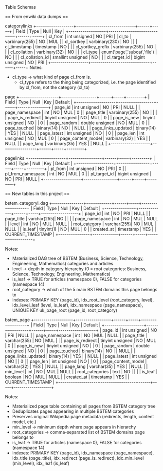 Table Schemas

== From enwiki data dumps ==

categorylinks
+-------------------+------------------------------+------+-----+
| Field             | Type                         | Null | Key | 
+-------------------+------------------------------+------+-----+
| cl_from           | int unsigned                 | NO   | PRI | 
| cl_to             | varbinary(255)               | NO   | MUL |
| cl_sortkey        | varbinary(230)               | NO   |     |
| cl_timestamp      | timestamp                    | NO   |     |
| cl_sortkey_prefix | varbinary(255)               | NO   |     |
| cl_collation      | varbinary(32)                | NO   |     |
| cl_type           | enum('page','subcat','file') | NO   |     | 
| cl_collation_id   | smallint unsigned            | NO   |     | 
| cl_target_id      | bigint unsigned              | NO   | PRI | 
+-------------------+------------------------------+------+-----+
Notes:
- cl_type → what kind of page cl_from is. 
  - cl_type refers to the thing being categorized, i.e. the page identified by cl_from, not the category (cl_to)

page
+--------------------+------------------+------+-----+---------+
| Field              | Type             | Null | Key | Default | 
+--------------------+------------------+------+-----+---------+
| page_id            | int unsigned     | NO   | PRI | NULL    | 
| page_namespace     | int              | NO   | MUL | 0       |
| page_title         | varbinary(255)   | NO   |     |         |
| page_is_redirect   | tinyint unsigned | NO   | MUL | 0       |
| page_is_new        | tinyint unsigned | NO   |     | 0       |
| page_random        | double unsigned  | NO   | MUL | 0       |
| page_touched       | binary(14)       | NO   |     | NULL    |
| page_links_updated | binary(14)       | YES  |     | NULL    |
| page_latest        | int unsigned     | NO   |     | 0       |
| page_len           | int unsigned     | NO   | MUL | 0       |
| page_content_model | varbinary(32)    | YES  |     | NULL    |
| page_lang          | varbinary(35)    | YES  |     | NULL    |
+--------------------+------------------+------+-----+---------+


pagelinks
+-------------------+-----------------+------+-----+---------+
| Field             | Type            | Null | Key | Default | 
+-------------------+-----------------+------+-----+---------+
| pl_from           | int unsigned    | NO   | PRI | 0       |
| pl_from_namespace | int             | NO   | MUL | 0       |
| pl_target_id      | bigint unsigned | NO   | PRI | NULL    |
+-------------------+-----------------+------+-----+---------+

== New tables in this project ==

bstem_categoryl_dag
+----------------+-------------+------+-----+-------------------+
| Field          | Type        | Null | Key | Default           |
+----------------+-------------+------+-----+-------------------+
| page_id        | int         | NO   | PRI | NULL              |
| page_title     | varchar(255)| NO   |     |                   |
| page_namespace | int         | NO   | MUL | NULL              |
| level          | int         | NO   | MUL | NULL              |
| root_category  | varchar(255)| NO   | MUL | NULL              |
| is_leaf        | tinyint(1)  | NO   | MUL | 0                 |
| created_at     | timestamp   | YES  |     | CURRENT_TIMESTAMP |
+----------------+-------------+------+-----+-------------------+

Notes:
- Materialized DAG tree of BSTEM (Business, Science, Technology, Engineering, Mathematics) categories and articles
- level → depth in category hierarchy (0 = root categories: Business, Science, Technology, Engineering, Mathematics)
- is_leaf → TRUE for articles (namespace 0), FALSE for categories (namespace 14) 
- root_category → which of the 5 main BSTEM domains this page belongs to
- Indexes: PRIMARY KEY (page_id), idx_root_level (root_category, level), idx_level_leaf (level, is_leaf), idx_namespace (page_namespace), UNIQUE KEY uk_page_root (page_id, root_category)

bstem_page
+--------------------+------------------+------+-----+-------------------+
| Field              | Type             | Null | Key | Default           |
+--------------------+------------------+------+-----+-------------------+
| page_id            | int unsigned     | NO   | PRI | NULL              |
| page_namespace     | int              | NO   | MUL | NULL              |
| page_title         | varchar(255)     | NO   | MUL |                   |
| page_is_redirect   | tinyint unsigned | NO   | MUL | 0                 |
| page_is_new        | tinyint unsigned | NO   |     | 0                 |
| page_random        | double unsigned  | NO   |     | 0                 |
| page_touched       | binary(14)       | NO   |     | NULL              |
| page_links_updated | binary(14)       | YES  |     | NULL              |
| page_latest        | int unsigned     | NO   |     | 0                 |
| page_len           | int unsigned     | NO   |     | 0                 |
| page_content_model | varchar(32)      | YES  |     | NULL              |
| page_lang          | varchar(35)      | YES  |     | NULL              |
| min_level          | int              | NO   | MUL | NULL              |
| root_categories    | text             | NO   |     |                   |
| is_leaf            | boolean          | NO   | MUL | NULL              |
| created_at         | timestamp        | YES  |     | CURRENT_TIMESTAMP |
+--------------------+------------------+------+-----+-------------------+

Notes:
- Materialized page table containing all pages from BSTEM category tree
- Deduplicates pages appearing in multiple BSTEM categories
- Preserves original Wikipedia page metadata (redirects, length, content model, etc.)
- min_level → minimum depth where page appears in hierarchy
- root_categories → comma-separated list of BSTEM domains page belongs to
- is_leaf → TRUE for articles (namespace 0), FALSE for categories (namespace 14)
- Indexes: PRIMARY KEY (page_id), idx_namespace (page_namespace), idx_title (page_title), idx_redirect (page_is_redirect), idx_min_level (min_level), idx_leaf (is_leaf)
